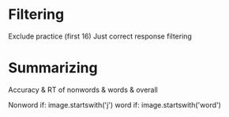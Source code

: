 # Filtering

Exclude practice (first 16)
Just correct response filtering

# Summarizing

Accuracy & RT of nonwords & words & overall

Nonword if:
    image.startswith('j')
word if:
    image.startswith('word')
